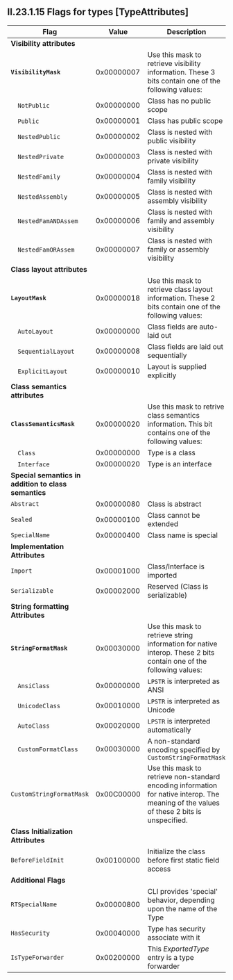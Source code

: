 ## II.23.1.15 Flags for types [TypeAttributes]

 Flag | Value | Description
 ---- | ---- | ----
 **Visibility attributes** | &nbsp; | &nbsp;
 **`VisibilityMask`** | 0x00000007 | Use this mask to retrieve visibility information. These 3 bits contain one of the following values:
 &emsp;`NotPublic` | 0x00000000 | Class has no public scope
 &emsp;`Public` | 0x00000001 | Class has public scope
 &emsp;`NestedPublic` | 0x00000002 | Class is nested with public visibility
 &emsp;`NestedPrivate` | 0x00000003 | Class is nested with private visibility
 &emsp;`NestedFamily` | 0x00000004 | Class is nested with family visibility
 &emsp;`NestedAssembly` | 0x00000005 | Class is nested with assembly visibility
 &emsp;`NestedFamANDAssem` | 0x00000006 | Class is nested with family and assembly visibility
 &emsp;`NestedFamORAssem` | 0x00000007 | Class is nested with family or assembly visibility
 **Class layout attributes** | &nbsp; | &nbsp;
 **`LayoutMask`** | 0x00000018 | Use this mask to retrieve class layout information. These 2 bits contain one of the following values:
 &emsp;`AutoLayout` | 0x00000000 | Class fields are auto-laid out
 &emsp;`SequentialLayout` | 0x00000008 | Class fields are laid out sequentially
 &emsp;`ExplicitLayout` | 0x00000010 | Layout is supplied explicitly
 **Class semantics attributes** | &nbsp; | &nbsp;
 **`ClassSemanticsMask`** | 0x00000020 | Use this mask to retrive class semantics information. This bit contains one of the following values:
 &emsp;`Class` | 0x00000000 | Type is a class
 &emsp;`Interface` | 0x00000020 | Type is an interface
 **Special semantics in addition to class semantics** | &nbsp; | &nbsp;
 `Abstract` | 0x00000080 | Class is abstract
 `Sealed` | 0x00000100 | Class cannot be extended
 `SpecialName` | 0x00000400 | Class name is special
 **Implementation Attributes** | &nbsp; | &nbsp;
 `Import` | 0x00001000 | Class/Interface is imported
 `Serializable` | 0x00002000 | Reserved (Class is serializable)
 **String formatting Attributes** | &nbsp; | &nbsp;
 **`StringFormatMask`** | 0x00030000 | Use this mask to retrieve string information for native interop. These 2 bits contain one of the following values:
 &emsp;`AnsiClass` | 0x00000000 | `LPSTR` is interpreted as ANSI
 &emsp;`UnicodeClass` | 0x00010000 | `LPSTR` is interpreted as Unicode
 &emsp;`AutoClass` | 0x00020000 | `LPSTR` is interpreted automatically
 &emsp;`CustomFormatClass` | 0x00030000 | A non-standard encoding specified by `CustomStringFormatMask`
 `CustomStringFormatMask` | 0x00C00000 | Use this mask to retrieve non-standard encoding information for native interop. The meaning of the values of these 2 bits is unspecified.
 **Class Initialization Attributes** | &nbsp; | &nbsp;
 `BeforeFieldInit` | 0x00100000 | Initialize the class before first static field access
 **Additional Flags** | &nbsp; | &nbsp;
 `RTSpecialName` | 0x00000800 | CLI provides 'special' behavior, depending upon the name of the Type
 `HasSecurity` | 0x00040000 | Type has security associate with it
 `IsTypeForwarder` | 0x00200000 | This _ExportedType_ entry is a type forwarder
